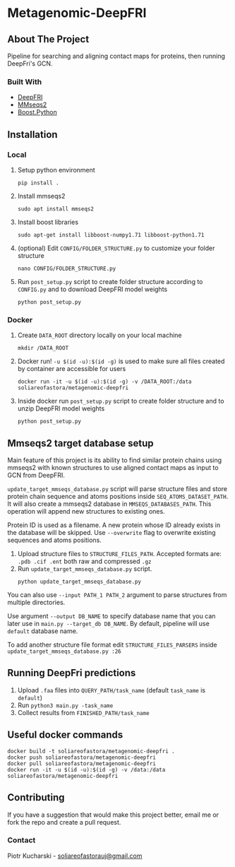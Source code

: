 # Metagenomic-DeepFRI

## About The Project
Pipeline for searching and aligning contact maps for proteins, then running DeepFri's GCN.
### Built With

* [DeepFRI](https://github.com/flatironinstitute/DeepFRI)
* [MMseqs2](https://github.com/soedinglab/MMseqs2)
* [Boost.Python](https://www.boost.org/doc/libs/1_75_0/libs/python/doc/html/index.html)

## Installation
### Local
1. Setup python environment
    ```
    pip install .  
    ```
2. Install mmseqs2
    ```
    sudo apt install mmseqs2
   ```
3. Install boost libraries
    ```
    sudo apt-get install libboost-numpy1.71 libboost-python1.71
   ```
4. (optional) Edit `CONFIG/FOLDER_STRUCTURE.py` to customize your folder structure 
   ```
   nano CONFIG/FOLDER_STRUCTURE.py
   ```
5. Run `post_setup.py` script to create folder structure according to `CONFIG.py` and to download DeepFRI model weights
   ```
   python post_setup.py
   ```
### Docker
1. Create `DATA_ROOT` directory locally on your local machine
   ```
   mkdir /DATA_ROOT
   ```
2. Docker run! `-u $(id -u):$(id -g)` is used to make sure all files created by container are accessible for users
   ```
   docker run -it -u $(id -u):$(id -g) -v /DATA_ROOT:/data soliareofastora/metagenomic-deepfri
   ```
3. Inside docker run `post_setup.py` script to create folder structure and to unzip DeepFRI model weights
   ```
   python post_setup.py
   ```

## Mmseqs2 target database setup 

Main feature of this project  is its ability to find similar protein chains 
using mmseqs2 with known structures to use aligned contact maps as input to GCN from DeepFRI.

`update_target_mmseqs_database.py` script will parse structure files and store protein chain sequence and atoms positions inside `SEQ_ATOMS_DATASET_PATH`.
It will also create a mmseqs2 database in `MMSEQS_DATABASES_PATH`. This operation will append new structures to existing ones.

Protein ID is used as a filename. A new protein whose ID already exists in the database will be skipped.
Use `--overwrite` flag to overwrite existing sequences and atoms positions.

1. Upload structure files to `STRUCTURE_FILES_PATH`. Accepted formats are: `.pdb .cif .ent` both raw and compressed `.gz`
2. Run `update_target_mmseqs_database.py` script. 
   ```
   python update_target_mmseqs_database.py
   ```
You can also use `--input PATH_1 PATH_2` argument to parse structures from multiple directories.

Use argument `--output DB_NAME` to specify database name that you can later use in `main.py --target_db DB_NAME`.
By default, pipeline will use `default` database name.

To add another structure file format edit `STRUCTURE_FILES_PARSERS` inside `update_target_mmseqs_database.py :26`

## Running DeepFri predictions

1. Upload `.faa` files into `QUERY_PATH/task_name` (default `task_name` is `default`)
2. Run `python3 main.py -task_name`
4. Collect results from `FINISHED_PATH/task_name`

## Useful docker commands
```
docker build -t soliareofastora/metagenomic-deepfri .
docker push soliareofastora/metagenomic-deepfri
docker pull soliareofastora/metagenomic-deepfri
docker run -it -u $(id -u):$(id -g) -v /data:/data soliareofastora/metagenomic-deepfri
```
## Contributing

If you have a suggestion that would make this project better, email me or fork the repo and create a pull request.

### Contact

Piotr Kucharski - soliareofastorauj@gmail.com
